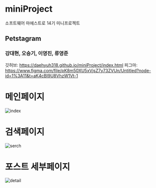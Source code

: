 # miniProject
소프트웨어 마에스트로 14기 미니프로젝트
## Petstagram

### 강대현, 오승기, 이영진, 류영준

깃허브: https://daehyuh318.github.io/miniProject/index.html
피그마: https://www.figma.com/file/pK8m50XU5xVjsZ7y73ZVUn/Untitled?node-id=1%3A11&t=aK4cBI9U8VhzW1Vt-1

# 메인페이지
![index](https://user-images.githubusercontent.com/53990946/234263004-daf47e61-441b-4519-8083-ac4696114a8f.PNG)
# 검색페이지
![serch](https://user-images.githubusercontent.com/53990946/234263008-ca82a6d5-f819-476f-9e42-46f9c3e6a8d7.PNG)
# 포스트 세부페이지
![detail](https://user-images.githubusercontent.com/53990946/234262994-c5181c25-3f0e-417a-b2ce-dde04380a128.PNG)
